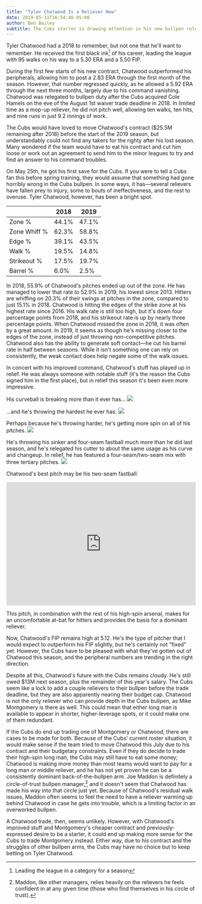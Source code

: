 ```yaml
---
title: "Tyler Chatwood Is a Reliever Now"
date: 2019-05-31T16:54:48-05:00
author: Ben Bailey
subtitle: The Cubs starter is drawing attention in his new bullpen role
---
```


Tyler Chatwood had a 2018 to remember, but not one that he'll want to remember. He received the first black ink[^1] of his career, leading the league with 95 walks on his way to a 5.30 ERA and a 5.50 FIP.

During the first few starts of his new contract, Chatwood outperformed his peripherals, allowing him to post a 2.83 ERA through the first month of the season. However, that number regressed quickly, as he allowed a 5.92 ERA through the next three months, largely due to his command vanishing. Chatwood was relegated to bullpen duty after the Cubs acquired Cole Hamels on the eve of the August 1st waiver trade deadline in 2018. In limited time as a mop-up reliever, he did not pitch well, allowing ten walks, ten hits, and nine runs in just 9.2 innings of work.

The Cubs would have loved to move Chatwood's contract ($25.5M remaining after 2018) before the start of the 2019 season, but understandably could not find any takers for the righty after his lost season. Many wondered if the team would have to eat his contract and cut him loose or work out an agreement to send him to the minor leagues to try and find an answer to his command troubles.

On May 25th, he got his first save for the Cubs. If you were to tell a Cubs fan this before spring training, they would assume that something had gone horribly wrong in the Cubs bullpen. In some ways, it has—several relievers have fallen prey to injury, some to bouts of ineffectiveness, and the rest to overuse. Tyler Chatwood, however, has been a bright spot.

|              | 2018  | 2019  |
| ------------ | ----- | ----- |
| Zone %       | 44.1% | 47.1% |
| Zone Whiff % | 62.3% | 58.8% |
| Edge %       | 39.1% | 43.5% |
| Walk %       | 19.5% | 14.8% |
| Strikeout %  | 17.5% | 19.7% |
| Barrel %     | 6.0%  | 2.5%  |

In 2018, 55.9% of Chatwood's pitches ended up out of the zone. He has managed to lower that rate to 52.9% in 2019, his lowest since 2013. Hitters are whiffing on 20.3% of their swings at pitches in the zone, compared to just 15.1% in 2018. Chatwood is hitting the edges of the strike zone at his highest rate since 2016. His walk rate is still too high, but it's down four percentage points from 2018, and his strikeout rate is up by nearly three percentage points. When Chatwood missed the zone in 2018, it was often by a great amount. In 2019, it seems as though he's missing closer to the edges of the zone, instead of just throwing non-competitive pitches. Chatwood also has the ability to generate soft contact—he cut his barrel rate in half between seasons. While it isn't something one can rely on consistently, the weak contact does help negate some of the walk issues.

In concert with his improved command, Chatwood's stuff has played up in relief. He was always someone with notable stuff (it's the reason the Cubs signed him in the first place), but in relief this season it's been even more impressive.

His curveball is breaking more than it ever has...
![](/img/chatwood/vmove.png)

...and he's throwing the hardest he ever has:
![](/img/chatwood/velocity.png)

Perhaps because he's throwing harder, he's getting more spin on all of his pitches.
![](/img/chatwood/spin.png)

He's throwing his sinker and four-seam fastball much more than he did last season, and he's relegated his cutter to about the same usage as his curve and changeup. In relief, he has featured a four-seam/two-seam mix with three tertiary pitches.
![](/img/chatwood/usage.png)

Chatwood's best pitch may be his two-seam fastball:

<div style='position:relative; padding-bottom:calc(56.25% + 44px)'><iframe src='https://gfycat.com/ifr/TautFelineIndianpalmsquirrel' frameborder='0' scrolling='no' width='100%' height='100%' style='position:absolute;top:0;left:0;' allowfullscreen></iframe></div><p>

This pitch, in combination with the rest of his high-spin arsenal, makes for an uncomfortable at-bat for hitters and provides the basis for a dominant reliever.

Now, Chatwood's FIP remains high at 5.12. He's the type of pitcher that I would expect to outperform his FIP slightly, but he's certainly not "fixed" yet. However, the Cubs have to be pleased with what they've gotten out of Chatwood this season, and the peripheral numbers are trending in the right direction.

Despite all this, Chatwood's future with the Cubs remains cloudy. He's still owed $13M next season, plus the remainder of this year's salary. The Cubs seem like a lock to add a couple relievers to their bullpen before the trade deadline, but they are also apparently nearing their budget cap. Chatwood is not the only reliever who can provide depth in the Cubs bullpen, as Mike Montgomery is there as well. This could mean that either long man is available to appear in shorter, higher-leverage spots, or it could make one of them redundant.

If the Cubs do end up trading one of Montgomery or Chatwood, there are cases to be made for both. Because of the Cubs' current roster situation, it would make sense if the team tried to move Chatwood this July due to his contract and their budgetary constraints. Even if they do decide to trade their high-spin long man, the Cubs may still have to eat some money; Chatwood is making more money than most teams would want to pay for a long man or middle reliever, and he has not yet proven he can be a consistently dominant back-of-the-bullpen arm. Joe Maddon is definitely a circle-of-trust bullpen manager,[^2] and it doesn't seem that Chatwood has made his way into that circle just yet. Because of Chatwood's residual walk issues, Maddon often seems to feel the need to have a reliever warming up behind Chatwood in case he gets into trouble, which is a limiting factor in an overworked bullpen.

A Chatwood trade, then, seems unlikely. However, with Chatwood's improved stuff and Montgomery's cheaper contract and previously-expressed desire to be a starter, it could end up making more sense for the Cubs to trade Montgomery instead. Either way, due to his contract and the struggles of other bullpen arms, the Cubs may have no choice but to keep betting on Tyler Chatwood.

[^1]: Leading the league in a category for a season
[^2]: Maddon, like other managers, relies heavily on the relievers he feels confident in at any given time (those who find themselves in his circle of trust). 